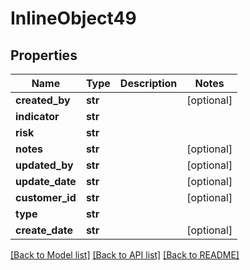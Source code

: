 # InlineObject49

## Properties
Name | Type | Description | Notes
------------ | ------------- | ------------- | -------------
**created_by** | **str** |  | [optional] 
**indicator** | **str** |  | 
**risk** | **str** |  | 
**notes** | **str** |  | [optional] 
**updated_by** | **str** |  | [optional] 
**update_date** | **str** |  | [optional] 
**customer_id** | **str** |  | [optional] 
**type** | **str** |  | 
**create_date** | **str** |  | [optional] 

[[Back to Model list]](../README.md#documentation-for-models) [[Back to API list]](../README.md#documentation-for-api-endpoints) [[Back to README]](../README.md)


